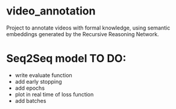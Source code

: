 # video_annotation

Project to annotate videos with formal knowledge, using semantic embeddings generated by the Recursive Reasoning Network.

# Seq2Seq model TO DO: 

- write evaluate function
- add early stopping
- add epochs 
- plot in real time of loss function
- add batches 
